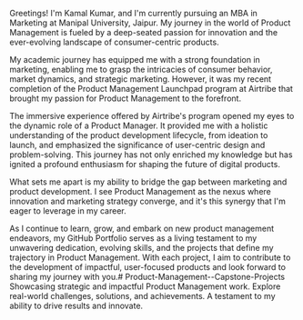 Greetings! I'm Kamal Kumar, and I'm currently pursuing an MBA in Marketing at Manipal University, Jaipur. My journey in the world of Product Management is fueled by a deep-seated passion for innovation and the ever-evolving landscape of consumer-centric products.

My academic journey has equipped me with a strong foundation in marketing, enabling me to grasp the intricacies of consumer behavior, market dynamics, and strategic marketing. However, it was my recent completion of the Product Management Launchpad program at Airtribe that brought my passion for Product Management to the forefront.

The immersive experience offered by Airtribe's program opened my eyes to the dynamic role of a Product Manager. It provided me with a holistic understanding of the product development lifecycle, from ideation to launch, and emphasized the significance of user-centric design and problem-solving. This journey has not only enriched my knowledge but has ignited a profound enthusiasm for shaping the future of digital products.

What sets me apart is my ability to bridge the gap between marketing and product development. I see Product Management as the nexus where innovation and marketing strategy converge, and it's this synergy that I'm eager to leverage in my career.

As I continue to learn, grow, and embark on new product management endeavors, my GitHub Portfolio serves as a living testament to my unwavering dedication, evolving skills, and the projects that define my trajectory in Product Management. With each project, I aim to contribute to the development of impactful, user-focused products and look forward to sharing my journey with you.# Product-Management--Capstone-Projects
Showcasing strategic and impactful Product Management work. Explore real-world challenges, solutions, and achievements. A testament to my ability to drive results and innovate.
